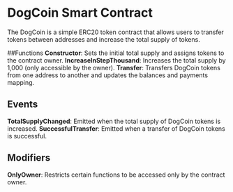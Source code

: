 # DogCoin Smart Contract
The DogCoin is a simple ERC20 token contract that allows users to transfer tokens between addresses and increase the total supply of tokens.

##Functions
**Constructor**: Sets the initial total supply and assigns tokens to the contract owner.
**IncreaseInStepThousand**: Increases the total supply by 1,000 (only accessible by the owner).
**Transfer**: Transfers DogCoin tokens from one address to another and updates the balances and payments mapping.
## Events
**TotalSupplyChanged**: Emitted when the total supply of DogCoin tokens is increased.
**SuccessfulTransfer**: Emitted when a transfer of DogCoin tokens is successful.
## Modifiers
**OnlyOwner**: Restricts certain functions to be accessed only by the contract owner.